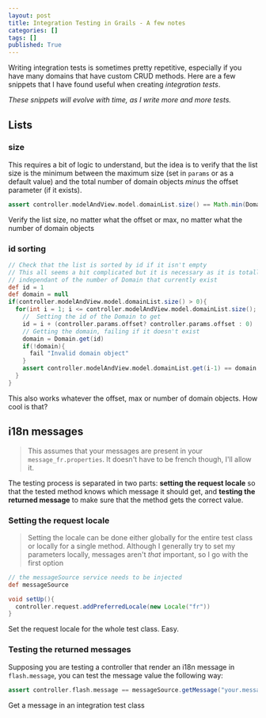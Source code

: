 ```yaml
---
layout: post
title: Integration Testing in Grails - A few notes
categories: []
tags: []
published: True
---
```


<p class="message">Writing integration tests is sometimes pretty repetitive, especially if you have many domains that have custom CRUD methods. Here are a few snippets that I have found useful when creating <em>integration tests</em>.</p>

*These snippets will evolve with time, as I write more and more tests.*

## Lists

### size

This requires a bit of logic to understand, but the idea is to verify that the list size is the minimum between the maximum size (set in `params` or as a default value) and the total number of domain objects *minus* the offset parameter (if it exists).

```` groovy
assert controller.modelAndView.model.domainList.size() == Math.min(Domain.count() - (controller.params.offset? controller.params.offset : 0), controller.params.max? controller.params.max : 10)
````
<p class="description">Verify the list size, no matter what the offset or max, no matter what the number of domain objects</p>

### id sorting

```` groovy
// Check that the list is sorted by id if it isn't empty
// This all seems a bit complicated but it is necessary as it is totally
// independant of the number of Domain that currently exist
def id = 1
def domain = null
if(controller.modelAndView.model.domainList.size() > 0){
  for(int i = 1; i <= controller.modelAndView.model.domainList.size(); i++){
    //  Setting the id of the Domain to get
    id = i + (controller.params.offset? controller.params.offset : 0)
    // Getting the domain, failing if it doesn't exist
    domain = Domain.get(id)
    if(!domain){
      fail "Invalid domain object"
    }
    assert controller.modelAndView.model.domainList.get(i-1) == domain
  }
}
````
<p class="description">This also works whatever the offset, max or number of domain objects. How cool is that?</p>

## i18n messages

>This assumes that your messages are present in your `message_fr.properties`. It doesn't have to be french though, I'll allow it.

The testing process is separated in two parts: **setting the request locale** so that the tested method knows which message it should get, and **testing the returned message** to make sure that the method gets the correct value.

### Setting the request locale

>Setting the locale can be done either globally for the entire test class or locally for a single method. Although I generally try to set my parameters locally, messages aren't *that* important, so I go with the first option

```` groovy
// the messageSource service needs to be injected
def messageSource

void setUp(){
  controller.request.addPreferredLocale(new Locale("fr"))
}
````
<p class="description">Set the request locale for the whole test class. Easy.</p>

### Testing the returned messages

Supposing you are testing a controller that render an i18n message in `flash.message`, you can test the message value the following way:

```` groovy
assert controller.flash.message == messageSource.getMessage("your.message.label", [your, message, args] as Object[], controller.request.getLocale())
````
<p class="description">Get a message in an integration test class</p>